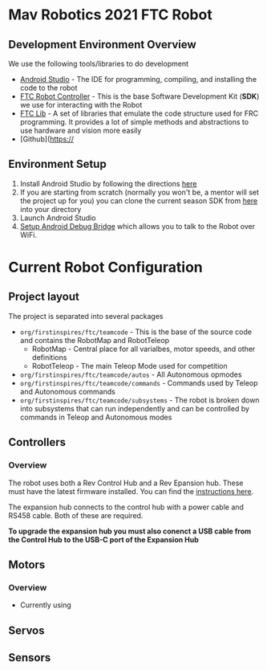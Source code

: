 # Mav Robotics 2021 FTC Robot
## Development Environment Overview
We use the following tools/libraries to do development
- [Android Studio](https://developer.android.com/studio/index.html) - The IDE for programming, compiling, and installing the code to the robot
- [FTC Robot Controller](https://github.com/FIRST-Tech-Challenge/FtcRobotController) - This is the base Software Development Kit (**SDK**) we use for interacting with the Robot
- [FTC Lib](https://github.com/FTCLib/FTCLib) - A set of libraries that emulate the code structure used for FRC programming. It provides a lot of simple methods and abstractions to use hardware and vision more easily
- [Github]([https://](https://github.com/Mav-Robotics/2021-FTC-Robot)
  
## Environment Setup
1. Install Android Studio by following the directions [here](https://www.firstinspires.org/sites/default/files/uploads/resource_library/ftc/android-studio-guide.pdf)
2. If you are starting from scratch (normally you won't be, a mentor will set the project up for you) you can clone the current season SDK from [here](https://github.com/FIRST-Tech-Challenge/FtcRobotController) into your directory
3. Launch Android Studio
4. [Setup Android Debug Bridge](https://blog.jcole.us/2017/04/13/wireless-programming-for-ftc-robots/#add-several-useful-external-tools) which allows you to talk to the Robot over WiFi.

# Current Robot Configuration
## Project layout
The project is separated into several packages
- `org/firstinspires/ftc/teamcode` - This is the base of the source code and contains the RobotMap and RobotTeleop
  - RobotMap - Central place for all varialbes, motor speeds, and other definitions
  - RobotTeleop - The main Teleop Mode used for competition
- `org/firstinspires/ftc/teamcode/autos` - All Autonomous opmodes
- `org/firstinspires/ftc/teamcode/commands` - Commands used by Teleop and Autonomous commands
- `org/firstinspires/ftc/teamcode/subsystems` - The robot is broken down into subsystems that can run independently and can be controlled by commands in Teleop and Autonomous modes

## Controllers
### Overview
  The robot uses both a Rev Control Hub and a Rev Epansion hub. These must have the latest firmware installed. You can find the [instructions here](https://docs.revrobotics.com/rev-hardware-client/expansion-hub/updating-expansion-hub).
  
  The expansion hub connects to the control hub with a power cable and RS458 cable. Both of these are required.

  **To upgrade the expansion hub you must also conenct a USB cable from the Control Hub to the USB-C port of the Expansion Hub**

## Motors
### Overview
- Currently using 
## Servos
## Sensors